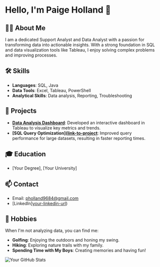 # Hello, I'm Paige Holland 👋

## 👨‍💻 About Me
I am a dedicated Support Analyst and Data Analyst with a passion for transforming data into actionable insights. With a strong foundation in SQL and data visualization tools like Tableau, I enjoy solving complex problems and improving processes.

## 🛠 Skills
- **Languages**: SQL, Java
- **Data Tools**: Excel, Tableau, PowerShell
- **Analytical Skills**: Data analysis, Reporting, Troubleshooting

## 🚀 Projects
- **[Data Analysis Dashboard](link-to-project)**: Developed an interactive dashboard in Tableau to visualize key metrics and trends.
- **[SQL Query Optimization]([link-to-project](https://deepnote.com/workspace/tech-moms-129b-a738bafa-01cd-4758-b353-ab57c434c717/project/pholland9684s-Untitled-project-fe4354dd-2217-4906-9861-c22348b28624/notebook/Paige's%20Tech-mom%20Analyst-c50ed1c6f56342009941f2d10b85d1d5)**: Improved query performance for large datasets, resulting in faster reporting times.

## 🎓 Education
- [Your Degree], [Your University]

## 📫 Contact
- Email: pholland9684@gmail.com
- [LinkedIn][your-linkedin-url](https://www.linkedin.com/in/paige-holland-67a9652a9/))

## 🌳 Hobbies
When I'm not analyzing data, you can find me:
- **Golfing**: Enjoying the outdoors and honing my swing.
- **Hiking**: Exploring nature trails with my family.
- **Spending Time with My Boys**: Creating memories and having fun!

![Your GitHub Stats](https://github-readme-stats.vercel.app/api?username=yourusername&show_icons=true)








<!--## Hi there 👋

--About me...
--I am a Support Analyst, Data Analyst

<!--
**pholland9684/pholland9684** is a ✨ _special_ ✨ repository because its `README.md` (this file) appears on your GitHub profile.

Here are some ideas to get you started:

- 🔭 I’m currently working on ...
- 🌱 I’m currently learning ...
- 👯 I’m looking to collaborate on ...
- 🤔 I’m looking for help with ...
- 💬 Ask me about ...
- 📫 How to reach me: ...
- 😄 Pronouns: ...
- ⚡ Fun fact: ...
-->

